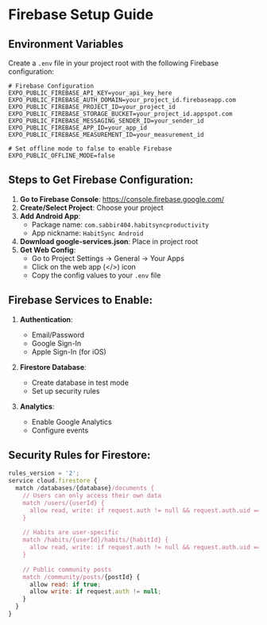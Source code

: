 # Firebase Setup Guide

## Environment Variables

Create a `.env` file in your project root with the following Firebase configuration:

```env
# Firebase Configuration
EXPO_PUBLIC_FIREBASE_API_KEY=your_api_key_here
EXPO_PUBLIC_FIREBASE_AUTH_DOMAIN=your_project_id.firebaseapp.com
EXPO_PUBLIC_FIREBASE_PROJECT_ID=your_project_id
EXPO_PUBLIC_FIREBASE_STORAGE_BUCKET=your_project_id.appspot.com
EXPO_PUBLIC_FIREBASE_MESSAGING_SENDER_ID=your_sender_id
EXPO_PUBLIC_FIREBASE_APP_ID=your_app_id
EXPO_PUBLIC_FIREBASE_MEASUREMENT_ID=your_measurement_id

# Set offline mode to false to enable Firebase
EXPO_PUBLIC_OFFLINE_MODE=false
```

## Steps to Get Firebase Configuration:

1. **Go to Firebase Console**: https://console.firebase.google.com/
2. **Create/Select Project**: Choose your project
3. **Add Android App**: 
   - Package name: `com.sabbir404.habitsyncproductivity`
   - App nickname: `HabitSync Android`
4. **Download google-services.json**: Place in project root
5. **Get Web Config**: 
   - Go to Project Settings → General → Your Apps
   - Click on the web app (</>) icon
   - Copy the config values to your `.env` file

## Firebase Services to Enable:

1. **Authentication**:
   - Email/Password
   - Google Sign-In
   - Apple Sign-In (for iOS)

2. **Firestore Database**:
   - Create database in test mode
   - Set up security rules

3. **Analytics**:
   - Enable Google Analytics
   - Configure events

## Security Rules for Firestore:

```javascript
rules_version = '2';
service cloud.firestore {
  match /databases/{database}/documents {
    // Users can only access their own data
    match /users/{userId} {
      allow read, write: if request.auth != null && request.auth.uid == userId;
    }
    
    // Habits are user-specific
    match /habits/{userId}/habits/{habitId} {
      allow read, write: if request.auth != null && request.auth.uid == userId;
    }
    
    // Public community posts
    match /community/posts/{postId} {
      allow read: if true;
      allow write: if request.auth != null;
    }
  }
}
```
